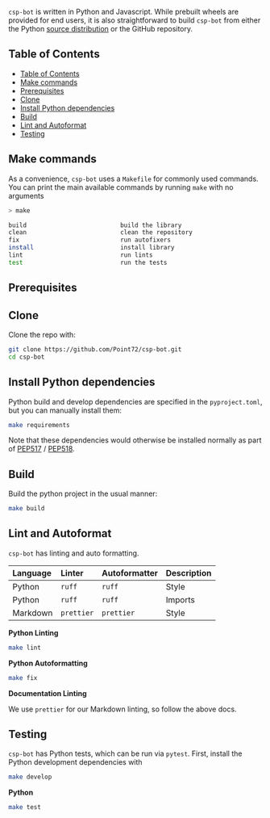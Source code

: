 `csp-bot` is written in Python and Javascript. While prebuilt wheels are provided for end users, it is also straightforward to build `csp-bot` from either the Python [source distribution](https://packaging.python.org/en/latest/specifications/source-distribution-format/) or the GitHub repository.

## Table of Contents

- [Table of Contents](#table-of-contents)
- [Make commands](#make-commands)
- [Prerequisites](#prerequisites)
- [Clone](#clone)
- [Install Python dependencies](#install-python-dependencies)
- [Build](#build)
- [Lint and Autoformat](#lint-and-autoformat)
- [Testing](#testing)

## Make commands

As a convenience, `csp-bot` uses a `Makefile` for commonly used commands. You can print the main available commands by running `make` with no arguments

```bash
> make

build                          build the library
clean                          clean the repository
fix                            run autofixers
install                        install library
lint                           run lints
test                           run the tests
```

## Prerequisites

## Clone

Clone the repo with:

```bash
git clone https://github.com/Point72/csp-bot.git
cd csp-bot
```

## Install Python dependencies

Python build and develop dependencies are specified in the `pyproject.toml`, but you can manually install them:

```bash
make requirements
```

Note that these dependencies would otherwise be installed normally as part of [PEP517](https://peps.python.org/pep-0517/) / [PEP518](https://peps.python.org/pep-0518/).

## Build

Build the python project in the usual manner:

```bash
make build
```

## Lint and Autoformat

`csp-bot` has linting and auto formatting.

| Language | Linter     | Autoformatter | Description |
| :------- | :--------- | :------------ | :---------- |
| Python   | `ruff`     | `ruff`        | Style       |
| Python   | `ruff`     | `ruff`        | Imports     |
| Markdown | `prettier` | `prettier`    | Style       |

**Python Linting**

```bash
make lint
```

**Python Autoformatting**

```bash
make fix
```

**Documentation Linting**

We use `prettier` for our Markdown linting, so follow the above docs.

## Testing

`csp-bot` has Python tests, which can be run via `pytest`.
First, install the Python development dependencies with

```bash
make develop
```

**Python**

```bash
make test
```
